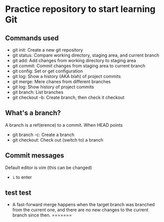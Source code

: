 # Practice repository to start learning Git


## Commands used

- git init: Create a new git repository
- git status: Compare working directory, staging area, and current branch
- git add: Add changes from working directory to staging area
- git commit: Commit changes from staging area to current branch
- git config: Set or get configuration
- git log: Show a history (AKA blah) of project commits
- git merge: Mere chanes from different branches
- git log: Show history of project commits
- git branch: List branches
- git checkout -b: Create branch, then check it checkout

## What's a branch?

A branch is a ref(erence) to a commit. When HEAD points
- git branch -c: Create a branch
- git checkout: Check out (switch to) a branch


## Commit messages

Default editor is vim (this can be changed)
 - `i` to enter

 ## test test

- A fast-forward merge happens when the target branch was branched from the current one, and there are no new changes to the current branch since then.
=======

